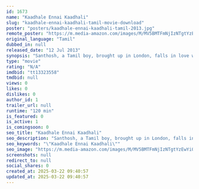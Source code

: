 ```yaml
---
id: 1673
name: "Kaadhale Ennai Kaadhali"
slug: "kaadhale-ennai-kaadhali-tamil-movie-download"
poster: "posters/kaadhale-ennai-kaadhali-tamil-2013.jpg"
remote_poster: "https://m.media-amazon.com/images/M/MV5BMTFmNjIzNTgtYzEwYi00NWYxLWE2ODAtZDY5YTM2MmEwOWY1XkEyXkFqcGdeQXVyMTA4NDIzMTY1._V1_SX300.jpg"
original_language: "Tamil"
dubbed_in: null
released_date: "12 Jul 2013"
synopsis: "Santhosh, a Tamil boy, brought up in London, falls in love with Susanna, a Londoner. However, Santhosh's father, is furious that he is in love with a foreigner, and tries to separate them."
type: "movie"
rating: "N/A"
imdbid: "tt13323558"
tmdbid: null
views: 0
likes: 0
dislikes: 0
author_id: 1
trailer_url: null
runtime: "120 min"
is_featured: 0
is_active: 1
is_comingsoon: 0
seo_title: "Kaadhale Ennai Kaadhali"
seo_description: "Santhosh, a Tamil boy, brought up in London, falls in love with Susanna, a Londoner. However, Santhosh's father, is furious that he is in love with a foreigner, and tries to separate them."
seo_keywords: "\"Kaadhale Ennai Kaadhali\""
seo_image: "https://m.media-amazon.com/images/M/MV5BMTFmNjIzNTgtYzEwYi00NWYxLWE2ODAtZDY5YTM2MmEwOWY1XkEyXkFqcGdeQXVyMTA4NDIzMTY1._V1_SX300.jpg"
screenshots: null
redirect_to: null
social_shares: 0
created_at: 2025-03-22 09:40:57
updated_at: 2025-03-22 09:40:57
---
```


